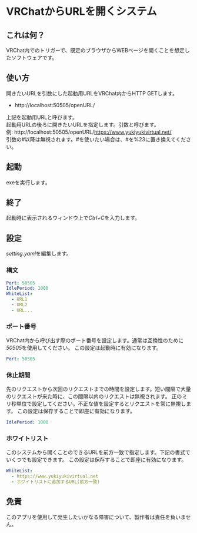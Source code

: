 # VRChatからURLを開くシステム
## これは何？
VRChat内でのトリガーで、既定のブラウザからWEBページを開くことを想定したソフトウェアです。

## 使い方
開きたいURLを引数にした起動用URLをVRChat内からHTTP GETします。
- http://localhost:50505/openURL/

上記を起動用URLと呼びます。  
起動用URLの後ろに開きたいURLを指定します。引数と呼びます。  
例: http://localhost:50505/openURL/https://www.yukiyukivirtual.net/  
引数の#以降は無視されます。#を使いたい場合は、#を%23に置き換えてください。

## 起動
exeを実行します。

## 終了
起動時に表示されるウィンドウ上で*Ctrl+C*を入力します。

## 設定
*setting.yaml*を編集します。

### 構文
```yaml
Port: 50505
IdlePeriod: 1000
WhiteList:
  - URL1
  - URL2
  - URL...
```

### ポート番号
VRChat内から呼び出す際のポート番号を設定します。通常は互換性のために*50505*を使用してください。
この設定は起動時に有効になります。
```yaml
Port: 50505
```

### 休止期間
先のリクエストから次回のリクエストまでの時間を設定します。短い間隔で大量のリクエストが来た時に、この間隔以内のリクエストは無視されます。
正のミリ秒単位で設定してください。不正な値を設定するとリクエストを常に無視します。
この設定は保存することで即座に有効になります。
```yaml
IdlePeriod: 1000
```

### ホワイトリスト
このシステムから開くことのできるURLを前方一致で指定します。下記の書式でいくつでも設定できます。
この設定は保存することで即座に有効になります。
```yaml
WhiteList:
  - https://www.yukiyukivirtual.net
  - ホワイトリストに追加するURL(前方一致)
```

## 免責
このアプリを使用して発生したいかなる障害について、製作者は責任を負いません。